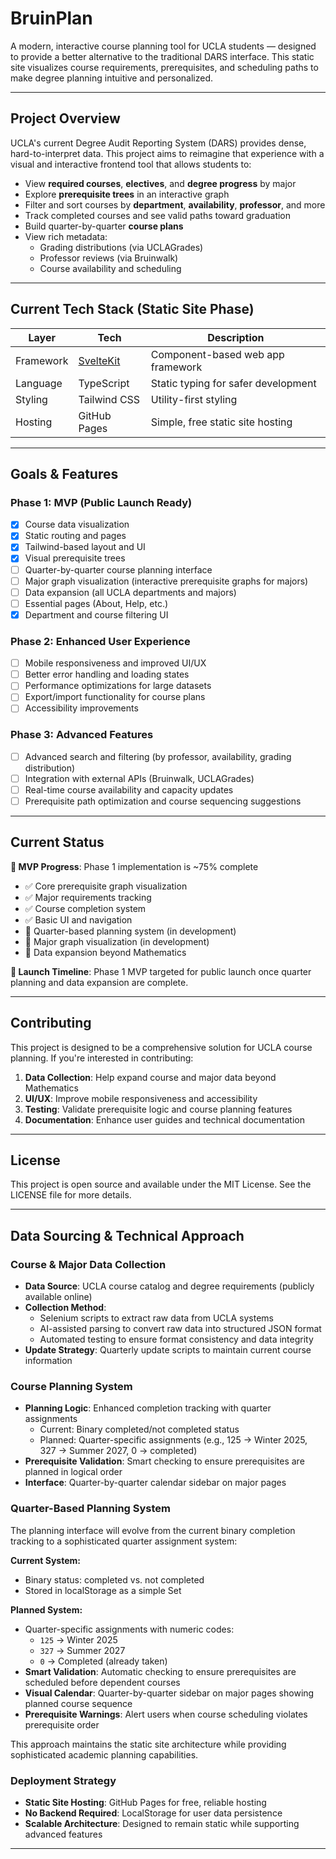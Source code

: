# BruinPlan

A modern, interactive course planning tool for UCLA students — designed to provide a better alternative to the traditional DARS interface. This static site visualizes course requirements, prerequisites, and scheduling paths to make degree planning intuitive and personalized.

---

## Project Overview

UCLA's current Degree Audit Reporting System (DARS) provides dense, hard-to-interpret data. This project aims to reimagine that experience with a visual and interactive frontend tool that allows students to:

- View **required courses**, **electives**, and **degree progress** by major
- Explore **prerequisite trees** in an interactive graph
- Filter and sort courses by **department**, **availability**, **professor**, and more
- Track completed courses and see valid paths toward graduation
- Build quarter-by-quarter **course plans**
- View rich metadata:
  - Grading distributions (via UCLAGrades)
  - Professor reviews (via Bruinwalk)
  - Course availability and scheduling

---

## Current Tech Stack (Static Site Phase)

| Layer       | Tech             | Description |
|-------------|------------------|-------------|
| Framework   | [SvelteKit](https://kit.svelte.dev/) | Component-based web app framework |
| Language    | TypeScript       | Static typing for safer development |
| Styling     | Tailwind CSS     | Utility-first styling |
| Hosting     | GitHub Pages     | Simple, free static site hosting |

---

## Goals & Features

### Phase 1: MVP (Public Launch Ready)
- [x] Course data visualization
- [x] Static routing and pages
- [x] Tailwind-based layout and UI
- [x] Visual prerequisite trees
- [ ] Quarter-by-quarter course planning interface
- [ ] Major graph visualization (interactive prerequisite graphs for majors)
- [ ] Data expansion (all UCLA departments and majors)
- [ ] Essential pages (About, Help, etc.)
- [x] Department and course filtering UI

### Phase 2: Enhanced User Experience
- [ ] Mobile responsiveness and improved UI/UX
- [ ] Better error handling and loading states
- [ ] Performance optimizations for large datasets
- [ ] Export/import functionality for course plans
- [ ] Accessibility improvements

### Phase 3: Advanced Features
- [ ] Advanced search and filtering (by professor, availability, grading distribution)
- [ ] Integration with external APIs (Bruinwalk, UCLAGrades)
- [ ] Real-time course availability and capacity updates
- [ ] Prerequisite path optimization and course sequencing suggestions

---

## Current Status

**🎯 MVP Progress**: Phase 1 implementation is ~75% complete
- ✅ Core prerequisite graph visualization
- ✅ Major requirements tracking
- ✅ Course completion system
- ✅ Basic UI and navigation
- 🔄 Quarter-based planning system (in development)
- 🔄 Major graph visualization (in development)
- 🔄 Data expansion beyond Mathematics

**🚀 Launch Timeline**: Phase 1 MVP targeted for public launch once quarter planning and data expansion are complete.

---

## Contributing

This project is designed to be a comprehensive solution for UCLA course planning. If you're interested in contributing:

1. **Data Collection**: Help expand course and major data beyond Mathematics
2. **UI/UX**: Improve mobile responsiveness and accessibility
3. **Testing**: Validate prerequisite logic and course planning features
4. **Documentation**: Enhance user guides and technical documentation

---

## License

This project is open source and available under the MIT License. See the LICENSE file for more details.

---

## Data Sourcing & Technical Approach

### Course & Major Data Collection
- **Data Source**: UCLA course catalog and degree requirements (publicly available online)
- **Collection Method**: 
  - Selenium scripts to extract raw data from UCLA systems
  - AI-assisted parsing to convert raw data into structured JSON format
  - Automated testing to ensure format consistency and data integrity
- **Update Strategy**: Quarterly update scripts to maintain current course information

### Course Planning System
- **Planning Logic**: Enhanced completion tracking with quarter assignments
  - Current: Binary completed/not completed status
  - Planned: Quarter-specific assignments (e.g., 125 → Winter 2025, 327 → Summer 2027, 0 → completed)
- **Prerequisite Validation**: Smart checking to ensure prerequisites are planned in logical order
- **Interface**: Quarter-by-quarter calendar sidebar on major pages

### Quarter-Based Planning System

The planning interface will evolve from the current binary completion tracking to a sophisticated quarter assignment system:

**Current System:**
- Binary status: completed vs. not completed
- Stored in localStorage as a simple Set

**Planned System:**
- Quarter-specific assignments with numeric codes:
  - `125` → Winter 2025
  - `327` → Summer 2027  
  - `0` → Completed (already taken)
- **Smart Validation**: Automatic checking to ensure prerequisites are scheduled before dependent courses
- **Visual Calendar**: Quarter-by-quarter sidebar on major pages showing planned course sequence
- **Prerequisite Warnings**: Alert users when course scheduling violates prerequisite order

This approach maintains the static site architecture while providing sophisticated academic planning capabilities.

### Deployment Strategy
- **Static Site Hosting**: GitHub Pages for free, reliable hosting
- **No Backend Required**: LocalStorage for user data persistence
- **Scalable Architecture**: Designed to remain static while supporting advanced features

---
